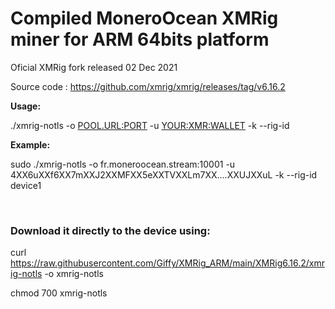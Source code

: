 # Compiled MoneroOcean XMRig miner for ARM 64bits platform

Oficial XMRig fork released 02 Dec 2021

Source code : https://github.com/xmrig/xmrig/releases/tag/v6.16.2


<b>Usage:</b>

./xmrig-notls -o <POOL.URL:PORT> -u <YOUR:XMR:WALLET> -k --rig-id <RIG-NAME>
  
<b>Example:</b>

sudo ./xmrig-notls -o fr.moneroocean.stream:10001 -u 4XX6uXXf6XX7mXXJ2XXMFXX5eXXTVXXLm7XX....XXUJXXuL -k --rig-id device1 
  
<br>
  
### Download it directly to the device using:
  
curl https://raw.githubusercontent.com/Giffy/XMRig_ARM/main/XMRig6.16.2/xmrig-notls -o xmrig-notls
  
chmod 700 xmrig-notls
